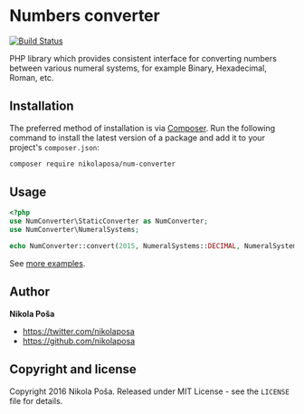 # Numbers converter

[![Build Status](https://travis-ci.org/nikolaposa/num-converter.svg?branch=master)](https://travis-ci.org/nikolaposa/num-converter)

PHP library which provides consistent interface for converting numbers between various numeral systems,
for example Binary, Hexadecimal, Roman, etc.

## Installation

The preferred method of installation is via [Composer](http://getcomposer.org/). Run the following
command to install the latest version of a package and add it to your project's `composer.json`:

```bash
composer require nikolaposa/num-converter
```

## Usage

```php
<?php
use NumConverter\StaticConverter as NumConverter;
use NumConverter\NumeralSystems;

echo NumConverter::convert(2015, NumeralSystems::DECIMAL, NumeralSystems::ROMAN); //MMXV

```

See [more examples](https://github.com/nikolaposa/num-converter/tree/master/examples).

## Author

**Nikola Poša**

* https://twitter.com/nikolaposa
* https://github.com/nikolaposa

## Copyright and license

Copyright 2016 Nikola Poša. Released under MIT License - see the `LICENSE` file for details.